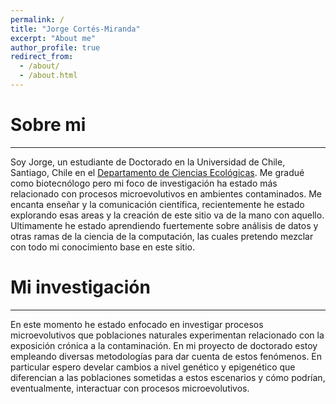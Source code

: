 ```yaml
---
permalink: /
title: "Jorge Cortés-Miranda"
excerpt: "About me"
author_profile: true
redirect_from: 
  - /about/
  - /about.html
---
```


# Sobre mi
------
Soy Jorge, un estudiante de Doctorado en la Universidad de Chile, Santiago, Chile en el [Departamento de Ciencias Ecológicas](http://ciencias.uchile.cl/departamentos/ciencias-ecologicas/presentacion.html). Me gradué como biotecnólogo pero mi foco de investigación ha estado más relacionado con procesos microevolutivos en ambientes contaminados. Me encanta enseñar y la comunicación científica, recientemente he estado explorando esas areas y la creación de este sitio va de la mano con aquello. Ultimamente he estado aprendiendo fuertemente sobre análisis de datos y otras ramas de la ciencia de la computación, las cuales pretendo mezclar con todo mi conocimiento base en este sitio.

# Mi investigación
------
En este momento he estado enfocado en investigar procesos microevolutivos que poblaciones naturales experimentan relacionado con la exposición crónica a la contaminación. En mi proyecto de doctorado estoy empleando diversas metodologías para dar cuenta de estos fenómenos. En particular espero develar cambios a nivel genético y epigenético que diferencian a las poblaciones sometidas a estos escenarios y cómo podrían, eventualmente, interactuar con procesos microevolutivos.
